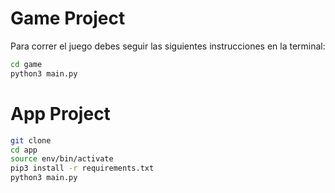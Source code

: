 # Game Project

Para correr el juego debes seguir las siguientes instrucciones en la terminal:

``` sh
cd game
python3 main.py
``` 

# App Project
``` sh
git clone
cd app
source env/bin/activate
pip3 install -r requirements.txt
python3 main.py
``` 